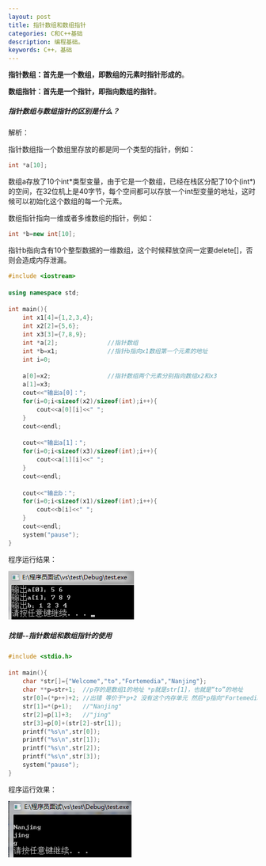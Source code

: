 ```yaml
---
layout: post
title: 指针数组和数组指针
categories: C和C++基础
description: 编程基础。
keywords: C++，基础
---
```


**指针数组：首先是一个数组，即数组的元素时指针形成的**。

**数组指针：首先是一个指针，即指向数组的指针**。

##### 指针数组与数组指针的区别是什么？

解析：

指针数组指一个数组里存放的都是同一个类型的指针，例如：

```cpp
int *a[10];
```

数组a存放了10个int*类型变量，由于它是一个数组，已经在栈区分配了10个(int\*)的空间，在32位机上是40字节，每个空间都可以存放一个int型变量的地址，这时候可以初始化这个数组的每一个元素。

数组指针指向一维或者多维数组的指针，例如：

```cpp
int *b=new int[10];
```

指针b指向含有10个整型数据的一维数组，这个时候释放空间一定要delete[]，否则会造成内存泄漏。

```cpp
#include <iostream>

using namespace std;

int main(){
	int x1[4]={1,2,3,4};
	int x2[2]={5,6};
	int x3[3]={7,8,9};
	int *a[2];              //指针数组
	int *b=x1;              //指针b指向x1数组第一个元素的地址
	int i=0;

	a[0]=x2;                //指针数组两个元素分别指向数组x2和x3
	a[1]=x3;
	cout<<"输出a[0]：";
	for(i=0;i<sizeof(x2)/sizeof(int);i++){
		cout<<a[0][i]<<" ";
	}
	cout<<endl;

	cout<<"输出a[1]：";
	for(i=0;i<sizeof(x3)/sizeof(int);i++){
		cout<<a[1][i]<<" ";
	}
	cout<<endl;

	cout<<"输出b：";
	for(i=0;i<sizeof(x1)/sizeof(int);i++){
		cout<<b[i]<<" ";
	}
	cout<<endl;
	system("pause");
}
```

程序运行结果：

![](/images/posts/C++/60.png)


##### 找错--指针数组和数组指针的使用

```cpp
#include <stdio.h>

int main(){
	char *str[]={"Welcome","to","Fortemedia","Nanjing"};
	char **p=str+1;  //p存的是数组1的地址 *p就是str[1]，也就是“to”的地址
	str[0]=(*p++)+2; //出错 等价于*p+2 没有这个内存单元 然后*p指向"Fortemedia"
	str[1]=*(p+1);   //"Nanjing"
	str[2]=p[1]+3;   //"jing"
	str[3]=p[0]+(str[2]-str[1]);
	printf("%s\n",str[0]);
	printf("%s\n",str[1]);
	printf("%s\n",str[2]);
	printf("%s\n",str[3]);
	system("pause");
}
```

程序运行效果：

![](/images/posts/C++/61.png)

